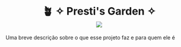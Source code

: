 <div align="center">
<h1>🪴 ✧ Presti's Garden ✧ <br>

  <img padding=1000px; src="https://i.pinimg.com/564x/83/6e/6b/836e6bdba6666a160138b7bd3d98af17.jpg"/>
</h1>
</div>


<p> Uma breve descrição sobre o que esse projeto faz e para quem ele é </p>



<!--
**prestissimogarden/prestissimogarden** is a ✨ _special_ ✨ repository because its `README.md` (this file) appears on your GitHub profile.

Here are some ideas to get you started:

- 🔭 I’m currently working on ...
- 🌱 I’m currently learning ...
- 👯 I’m looking to collaborate on ...
- 🤔 I’m looking for help with ...
- 💬 Ask me about ...
- 📫 How to reach me: ...
- 😄 Pronouns: ...
- ⚡ Fun fact: ...
-->
